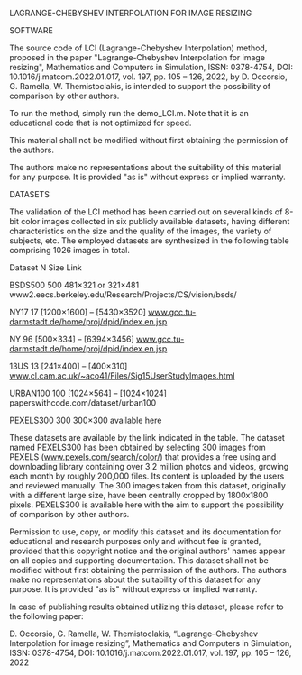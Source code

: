 LAGRANGE-CHEBYSHEV INTERPOLATION FOR IMAGE RESIZING


SOFTWARE

The source code of LCI (Lagrange-Chebyshev Interpolation) method, proposed in the paper "Lagrange-Chebyshev Interpolation for image resizing", Mathematics and Computers in Simulation, ISSN: 0378-4754, DOI: 10.1016/j.matcom.2022.01.017, vol. 197, pp. 105 – 126, 2022, by D. Occorsio, G. Ramella, W. Themistoclakis, is intended to support the possibility of comparison by other authors. 

To run the method, simply run the demo_LCI.m. Note that it is an educational code that is not optimized for speed.

This material shall not be modified without first obtaining the permission of the authors. 

The authors make no representations about the suitability of this material for any purpose. It is provided "as is" without express or implied warranty.

DATASETS

The validation of the LCI method has been carried out on several kinds of 8-bit color images collected in six publicly available datasets, having different characteristics on the size and the quality of the images, the variety of subjects, etc. The employed datasets are synthesized in the following table comprising 1026 images in total.

Dataset	  N	      Size	                          Link

BSDS500	  500	    481×321 or 321×481	            www2.eecs.berkeley.edu/Research/Projects/CS/vision/bsds/

NY17	    17     [1200×1600] – [5430×3520]	      www.gcc.tu-darmstadt.de/home/proj/dpid/index.en.jsp

NY	      96	    [500×334] – [6394×3456]	        www.gcc.tu-darmstadt.de/home/proj/dpid/index.en.jsp

13US	    13	    [241×400] – [400×310]         	www.cl.cam.ac.uk/~aco41/Files/Sig15UserStudyImages.html

URBAN100	100	    [1024×564] – [1024×1024]	      paperswithcode.com/dataset/urban100

PEXELS300	300	    300×300	                        available here


These datasets are available by the link indicated in the table. The dataset named PEXELS300 has been obtained by selecting 300 images from PEXELS (www.pexels.com/search/color/) that provides a free using and downloading library containing over 3.2 million photos and videos, growing each month by roughly 200,000 files. Its content is uploaded by the users and reviewed manually. The 300 images taken from this dataset, originally with a different large size, have been centrally cropped by 1800x1800 pixels. PEXELS300 is available here with the aim to support the possibility of comparison by other authors. 

Permission to use, copy, or modify this dataset and its documentation for educational and research purposes only and without fee is granted, provided that this copyright notice and the original authors' names appear on all copies and supporting documentation.
This dataset shall not be modified without first obtaining the permission of the authors. 
The authors make no representations about the suitability of this dataset for any purpose. It is provided "as is" without express or implied warranty.

In case of publishing results obtained utilizing this dataset, please refer to the following paper:

D. Occorsio, G. Ramella, W. Themistoclakis, “Lagrange–Chebyshev Interpolation for image resizing”, Mathematics and Computers in Simulation, ISSN: 0378-4754, DOI: 10.1016/j.matcom.2022.01.017, vol. 197, pp. 105 – 126, 2022


